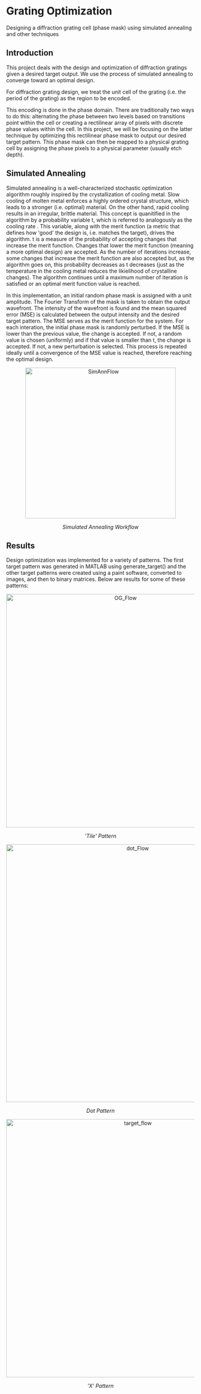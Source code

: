 # Grating Optimization
Designing a diffraction grating cell (phase mask) using simulated annealing and other techniques


## Introduction
This project deals with the design and optimization of diffraction gratings given a desired target output. We use the process of simulated annealing to converge toward an optimal design.

For diffraction grating design, we treat the unit cell of the grating (i.e. the period of the grating) as 
the region to be encoded. 

This encoding is done in the phase domain. There are traditionally two ways to do this: alternating the phase between two levels
based on transitions point within the cell or creating a rectilinear array of pixels with discrete phase values within the cell. In this project, we will be focusing on the latter technique by optimizing this rectilinear phase mask to output our desired target pattern. This phase mask can then be mapped to a physical grating cell by assigning the phase pixels to a physical parameter (usually etch depth).


## Simulated Annealing
Simulated annealing is a well-characterized stochastic optimization algorithm roughly inspired by the crystallization of cooling metal. Slow cooling of molten metal enforces a highly ordered crystal structure, which leads to a stronger (i.e. optimal) material. On the other hand, rapid cooling results in an irregular, brittle material. This concept is quanitified in the algorithm by a probability variable t, which is referred to analogously as the cooling rate . This variable, along with the merit function (a metric that defines how 'good' the design is, i.e. matches the target), drives the algorithm. t is a measure of the probability of accepting changes that increase the merit function. Changes that lower the merit function (meaning a more optimal design) are accepted. As the number of iterations increase, some changes that increase the merit function are also accepted but, as the algorithm goes on, this probability decreases as t decreases (just as the temperature in the cooling metal reduces the likielihood of crystalline changes). The algorithm continues until a maximum number of iteration is satisfied or an optimal merit function value is reached. 

In this implementation, an initial random phase mask is assigned with a unit amplitude. The Fourier Transform of the mask is taken to obtain the output wavefront. The intensity of the wavefront is found and the mean squared error (MSE) is calculated between the output intensity and the desired target pattern. The MSE serves as the merit function for the system. For each interation, the initial phase mask is randomly perturbed. If the MSE is lower than the previous value, the change is accepted. If not, a random value is chosen (uniformly) and if that value is smaller than t, the change is accepted. If not, a new perturbation is selected. This process is repeated ideally until a convergence of the MSE value is reached, therefore reaching the optimal design. 



<p align="center">
  <img width="402" alt="SimAnnFlow" src="https://user-images.githubusercontent.com/47396320/82946425-2fb95b00-9f53-11ea-87a0-242de7b5f820.png">
</p>

<p align="center">
 <em>Simulated Annealing Workflow</em>
</p>



## Results
Design optimization was implemented for a variety of patterns. The first target pattern was generated in MATLAB using generate_target() and the other target patterns were created using a paint software, converted to images, and then to binary matrices. Below are results for some of these patterns:






<p align="center">
<img width="622" alt="OG_Flow" src="https://user-images.githubusercontent.com/47396320/83074845-b475a900-a027-11ea-9cc1-38229ad7ff4b.png">
</p>
<p align="center">
 <em>'Tile' Pattern</em>
</p>





<p align="center">
<img width="687" alt="dot_Flow" src="https://user-images.githubusercontent.com/47396320/83074880-c48d8880-a027-11ea-976d-2cace5177a24.png">
</p>
<p align="center">
 <em>Dot Pattern</em>
</p>






<p align="center">
<img width="688" alt="target_flow" src="https://user-images.githubusercontent.com/47396320/83074963-e981fb80-a027-11ea-8869-f19f2688053b.png">
</p>
<p align="center">
 <em>'X' Pattern</em>
</p>


